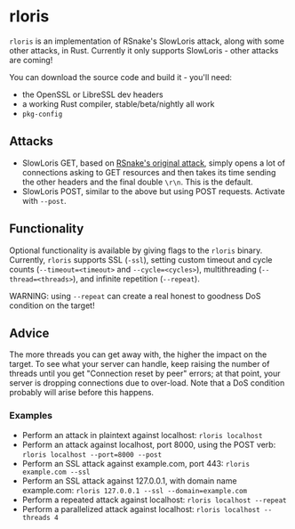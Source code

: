 # rloris

`rloris` is an implementation of RSnake's SlowLoris attack, along with some other attacks, in Rust.
Currently it only supports SlowLoris - other attacks are coming!

You can download the source code and build it - you'll need: 
* the OpenSSL or LibreSSL dev headers
* a working Rust compiler, stable/beta/nightly all work
* `pkg-config`

## Attacks

* SlowLoris GET, based on [RSnake's original attack](https://web.archive.org/web/20090822001255/http://ha.ckers.org/slowloris/), simply opens a lot of connections
    asking to GET resources and then takes its time sending the other headers and the final double `\r\n`. This is the default.
* SlowLoris POST, similar to the above but using POST requests. Activate with `--post`.

## Functionality

Optional functionality is available by giving flags to the `rloris` binary. Currently, `rloris` supports SSL (`-ssl`), 
setting custom timeout and cycle counts (`--timeout=<timeout>` and `--cycle=<cycles>`),
multithreading (`--thread=<threads>`), and infinite repetition (`--repeat`). 

WARNING: using `--repeat` can create a real honest to goodness DoS condition on the target!

## Advice

The more threads you can get away with, the higher the impact on the target. To see what your server can handle, 
keep raising the number of threads until you get "Connection reset by peer" errors; at that point, your server is dropping connections due to over-load.
Note that a DoS condition probably will arise before this happens.

### Examples

* Perform an attack in plaintext against localhost: `rloris localhost`
* Perform an attack against localhost, port 8000, using the POST verb: `rloris localhost --port=8000 --post`
* Perform an SSL attack against example.com, port 443: `rloris example.com --ssl`
* Perform an SSL attack against 127.0.0.1, with domain name example.com: `rloris 127.0.0.1 --ssl --domain=example.com`
* Perform a repeated attack against localhost: `rloris localhost --repeat`
* Perform a parallelized attack against localhost: `rloris localhost --threads 4`